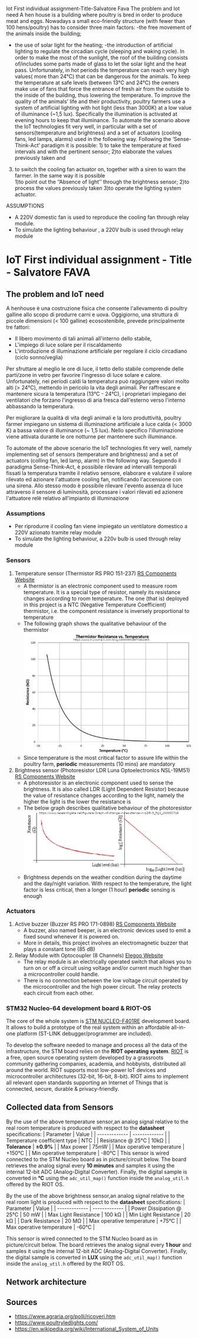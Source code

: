 Iot First individual assignment-Title-Salvatore Fava
The problem and Iot need
A hen house is a building where poultry is bred in order to produce meat and eggs. Nowadays a small eco-friendly structure (with fewer than 100 hens/poultry) has to consider three main factors:
-the free movement of the animals inside the building;
- the use of solar light for the heating;
-the introduction of artificial lighting to regulate the circadian cycle (sleeping and      waking cycle).
In order to make the most of the sunlight, the roof of the building consists of/includes some parts made of glass to let the solar light and the heat pass. Unfortunately, in hot periods the temperature can reach very high values( more than 24°C) that can be dangerous for the animals. To keep the temperature at safe levels (between 13°C and 24°C) the owners make use of fans that force the entrance of fresh air from the outside to the inside of the building, thus lowering the temperature.
To improve the quality of the animals’ life and their productivity, poultry farmers use a system of artificial lighting with hot light (less than 3000K) at a low value of illuminance (~1,5 lux). Specifically the illumination is activated at evening hours to keep that illuminance.
To automate the scenario above the IoT technologies fit very well, in particular with a set of sensors(temperature and brightness) and a set of actuators (cooling fans, led lamps, alarms) used in the following way. Following the ‘Sense-Think-Act’ paradigm it is possible: 1) to take the temperature at fixed intervals and with the pertinent sensor; 
2)to elaborate the values previously taken and 
3) to switch the cooling fan actuator on, together with a siren to warn the farmer. 
In the same way it is possible  
1)to  point out  the ‘’Absence of light’’ through the brightness sensor; 
2)to process the values previously taken 
3)to operate the lighting system actuator.

ASSUMPTIONS
- A 220V domestic fan is used to reproduce the cooling fan through relay module.
- To simulate the lighting behaviour , a 220V bulb is used through relay module


# IoT First individual assignment - Title - Salvatore FAVA

## The problem and IoT need
A henhouse è una costruzione fisica che consente l'allevamento di poultry galline allo scopo di produrre carni e uova. Oggigiorno, una struttura di piccole dimensioni (< 100 galline) ecosostenibile, prevede principalmente tre fattori:
- Il libero movimento di tali animali all'interno dello stabile, 
- L'impiego di luce solare per il riscaldamento
- L'introduzione di illuminazione artificiale per regolare il ciclo circadiano (ciclo sonno/veglia)

Per sfruttare al meglio le ore di luce, il tetto dello stabile comprende delle parti/zone in vetro per favorire l'ingresso di luce solare e calore. Unfortunately, nei periodi caldi la temperatura può raggiungere valori molto alti (> 24°C), mettendo in pericolo la vita degli animali. Per raffrescare e mantenere sicura la temperatura (13°C - 24°C), i proprietari impiegano dei ventilatori che forzano l'ingresso di aria fresca dall'esterno verso l'interno abbassando la temperatura. 

Per migliorare la qualità di vita degli animali e la loro produttività, poultry farmer impiegano un sistema di illuminazione artificiale a luce calda (< 3000 K) a bassa valore di illuminance (~ 1,5 lux). Nello specifico l'illuminazione viene attivata durante le ore notturne per mantenere such illuminance. 

To automate of the above scenario the IoT technologies fit very well, namely implementing set of sensors (temperature and brightness) and a set of actuators (colling fan, led lamp, alarm) in the following way. Seguendo il paradigma Sense-Think-Act, è possibile rilevare ad intervalli temporali fissati la temperatura tramite il relativo sensore, elaborare e valutare il valore rilevato ed azionare l'attuatore cooling fan, notificando l'accensione con una sirena. Allo stesso modo è possibile rilevare l'evento assenza di luce attraverso il sensore di luminosità, processare i valori rilevati ed azionere l'attuatore relè relativo all'impianto di illuminazione

### Assumptions
- Per riprodurre il cooling fan viene impiegato un ventilatore domestico a 220V azionato tramite relay module
- To simulate the lighting behaviour, a 220v bulb is used through relay module


### Sensors
1. Temperature sensor (Thermistor RS PRO 151-237) [RS Components Website](https://it.rs-online.com/web/p/termistori/0151237/)
    - A thermistor is an electronic component used to measure room temperature. It is a special type of resistor, namely its resistance changes according to room temperature. The one (that is) deployed in this project is a NTC (Negative Temperature Coefficient) thermistor, i.e. the component resistance is inversely proportional to temperature
    - The following graph shows the qualitative behaviour of the thermistor ![ThermistorGraph](Picture/ThermistorGraph.jpg "ThermistorGraph")
    - Since temperature is the most critical factor to assure life within the poultry farm, **periodic** measurements (10 mins) are mandatory   
2. Brightness sensor (Photoresistor LDR Luna Optoelectronics NSL-19M51) [RS Components Website](https://it.rs-online.com/web/p/ldr-fotoresistenze/9146710/)
    - A photoresistor is an electronic component used to sense the brightness. It is also called LDR (Light Dependent Resistor) because the value of resistance changes according to the light, namely the higher the light is the lower the resistance is
    - The below graph describes qualitative behaviour of the photoresistor  ![PhotoresistorGraph](Picture/PhotoresistorGraph.png "PhotoresistorGraph")
    - Brightness depends on the weather condition during the daytime and the day/night variation. With respect to the temperature, the light factor is less critical, then a longer (1 hour) **periodic** sensing is enough

### Actuators
1. Active buzzer (Buzzer RS PRO 171-0898) [RS Components Website](https://it.rs-online.com/web/p/buzzer-magnetici/1710898/)
    - A buzzer, also named beeper, is an electronic devices used to emit a fixed sound whenever it is powered on. 
    - More in details, this project involves an electromagnetic buzzer that plays a constant tone (85 dB) 
2. Relay Module with Optocoupler (8 Channels) [Elegoo Website](https://www.elegoo.com/collections/electronic-component-kits/products/elegoo-8-channel-relay-module-kit?variant=32467576324144)
    - The relay module is an electrically operated switch that allows you to turn on or off a circuit using voltage and/or current much higher than a microcontroller could handle. 
    - There is no connection between the low voltage circuit operated by the microcontroller and the high power circuit. The relay protects each circuit from each other.

### STM32 Nucleo-64 development board & RIOT-OS
The core of the whole system is [STM NUCLEO-F401RE](https://www.st.com/en/evaluation-tools/nucleo-f401re.html) development board. It allows to build a prototype of the real system within an affordable all-in-one platform (ST-LINK debugger/programmer are included).

To develop the software needed to manage and process all the data of the infrastructure, the STM board relies on the **RIOT operating system**.
[RIOT](https://www.riot-os.org/)  is a free, open source operating system developed by a grassroots community gathering companies, academia, and hobbyists, distributed all around the world. RIOT supports most low-power IoT devices and microcontroller architectures (32-bit, 16-bit, 8-bit). RIOT aims to implement all relevant open standards supporting an Internet of Things that is connected, secure, durable & privacy-friendly.

## Collected data from Sensors
By the use of the above temperature sensor,an analog signal relative to the real room temperature is produced with respect to the **datasheet** specifications:
|   Parameter   |    Value    |
| ------------- | ------------- |
| Temperature coefficient type  | NTC  |
| Resistance @ 25°C  | 10kΩ  |
| **Tolerance**  | 	**±0.9%**  |
| Max power  | 75mW  |
| Max operative temperature  | +150°C |
| Min operative temperature  | -80°C |
This sensor is wired connected to the STM Nucleo board as in picture/circuit below. The board retrieves the analog signal every **10 minutes** and samples it using the internal 12-bit ADC (Analog-Digital Converter). Finally, the digital sample is converted in **°C** using the ``` adc_util_map() ``` function inside the ``` analog_util.h ``` offered by the RIOT OS.

By the use of the above brightness sensor,an analog signal relative to the real room light is produced with respect to the **datasheet** specifications:
|   Parameter   |    Value    |
| ------------- | ------------- |
| Power Dissipation @ 25°C | 50 mW |
| Max Light Resistance | 100 kΩ  |
| Min Light Resistance | 20 kΩ  |
| Dark Resistance  | 20 MΩ  |
| Max operative temperature  | +75°C |
| Max operative temperature  | -60°C |

This sensor is wired connected to the STM Nucleo board as in picture/circuit below. The board retrieves the analog signal every **1 hour** and samples it using the internal 12-bit ADC (Analog-Digital Converter). Finally, the digital sample is converted in **LUX** using the ``` adc_util_map() ``` function inside the ``` analog_util.h ``` offered by the RIOT OS.  

## Network architecture

## Sources
* https://www.agraria.org/polli/ricoveri.htm
* https://www.poultryledlights.com/
* https://en.wikipedia.org/wiki/International_System_of_Units
